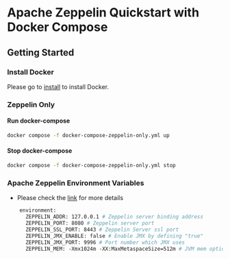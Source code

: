 # Apache Zeppelin Quickstart with Docker Compose

## Getting Started

### Install Docker
Please go to [install](https://www.docker.com/) to install Docker.

### Zeppelin Only
#### Run docker-compose
```bash
docker compose -f docker-compose-zeppelin-only.yml up
```

#### Stop docker-compose
```bash
docker compose -f docker-compose-zeppelin-only.yml stop
```

### Apache Zeppelin Environment Variables
- Please check the [link](https://zeppelin.apache.org/docs/0.11.1/setup/operation/configuration.html) for more details
```dockerfile
    environment:
      ZEPPELIN_ADDR: 127.0.0.1 # Zeppelin server binding address
      ZEPPELIN_PORT: 8080 # Zeppelin server port
      ZEPPELIN_SSL_PORT: 8443 # Zeppelin Server ssl port
      ZEPPELIN_JMX_ENABLE: false # Enable JMX by defining "true"
      ZEPPELIN_JMX_PORT: 9996 # Port number which JMX uses
      ZEPPELIN_MEM: -Xmx1024m -XX:MaxMetaspaceSize=512m # JVM mem options
```
